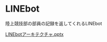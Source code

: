 # LINEbot
陸上競技部の部員の記録を返してくれるLINEbot

[LINEbotアーキテクチャ.pptx](https://github.com/nori0724/LINEbot/files/3113915/LINEbot.pptx)
